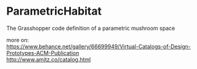 # ParametricHabitat
 The Grasshopper code definition of a parametric mushroom space  
   
 more on:  
 https://www.behance.net/gallery/66699949/Virtual-Catalogs-of-Design-Prototypes-ACM-Publication  
 http://www.amitz.co/catalog.html
